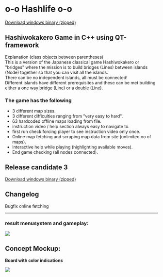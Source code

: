 # o-o Hashlife o-o
[Download windows binary (zipped)](../releases/Hashi_RC3.zip)
## Hashiwokakero Game in C++ using QT-framework ##



Explanation (class objects between parentheses)  
This is a version of the Japanese classical game Hashiwokakero or "bridges" where the mission is to build bridges (Lines) between  islands (Node) together so that you can visit all the islands.  
There can be no independent islands, all must be connected!  
Different islands have different prerequisites and these can be met building either a one way bridge (Line) or a double (Line). 

### The game has the following ###

* 3 different map sizes.
* 3 different difficulties ranging from "very easy to hard".
* 63 hardcoded offline maps loading from file.
* instruction video / help section always easy to navigate to.
* first run check forcing player to see instruction video only once.
* Online map fetching and scraping map data from site (unlimited no of maps).
* Interactive help while playing (highlighting available moves).
* End game checking (all nodes connected).

## Release candidate 3 ##
[Download windows binary (zipped)](../releases/Hashi_RC3.zip)

## Changelog
Bugfix online fetching

---
### result menusystem and gameplay:
![](https://i.imgur.com/skcEmOe.png)

## Concept Mockup:

**Board with color indications**

![](https://i.imgur.com/vXNLupq.png)
